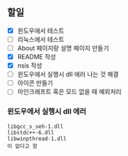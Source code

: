 ## 할일

- [x] 윈도우에서 테스트
- [ ] 리눅스에서 테스트
- [ ] About 페이지랑 설명 페이지 만들기
- [x] README 작성
- [x] nsis 작성
- [ ] 윈도우에서 실행시 dll 에러 나는 것 해결
- [ ] 아이콘 만들기
- [ ] 마인크래프트 혹은 모드 없을 때 예외처리

### 윈도우에서 실행시 dll 에러

```
libgcc_s_seh-1.dll
libstdc++-6.dll
libwinpthread-1.dll
이 없다고 함
```
